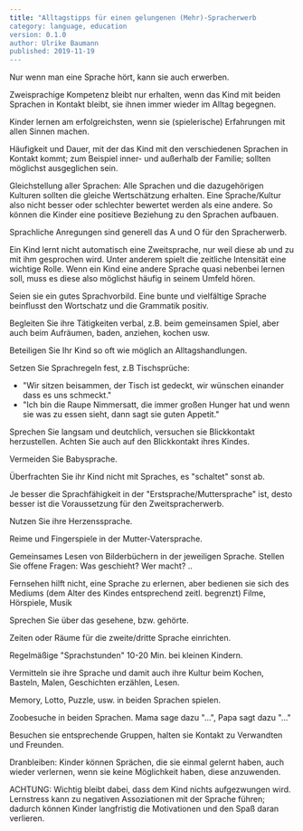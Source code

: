 ```yaml
---
title: "Alltagstipps für einen gelungenen (Mehr)-Spracherwerb
category: language, education
version: 0.1.0
author: Ulrike Baumann
published: 2019-11-19
---
```


Nur wenn man eine Sprache hört, kann sie auch erwerben.

Zweisprachige Kompetenz bleibt nur erhalten, wenn das Kind mit beiden
Sprachen in Kontakt bleibt, sie ihnen immer wieder im Alltag
begegnen.

Kinder lernen am erfolgreichsten, wenn sie (spielerische) Erfahrungen
mit allen Sinnen machen.

Häufigkeit und Dauer, mit der das Kind mit den verschiedenen Sprachen
in Kontakt kommt; zum Beispiel inner- und außerhalb der Familie;
sollten möglichst ausgeglichen sein.

Gleichstellung aller Sprachen: Alle Sprachen und die dazugehörigen
Kulturen sollten die gleiche Wertschätzung erhalten. Eine
Sprache/Kultur also nicht besser oder schlechter bewertet werden als
eine andere. So können die Kinder eine positieve Beziehung zu den
Sprachen aufbauen.

Sprachliche Anregungen sind generell das A und O für den
Spracherwerb.

Ein Kind lernt nicht automatisch eine Zweitsprache, nur weil diese ab
und zu mit ihm gesprochen wird. Unter anderem spielt die zeitliche
Intensität eine wichtige Rolle. Wenn ein Kind eine andere Sprache
quasi nebenbei lernen soll, muss es diese also möglichst häufig in
seinem Umfeld hören.

Seien sie ein gutes Sprachvorbild. Eine bunte und vielfältige Sprache
beinflusst den Wortschatz und die Grammatik positiv.

Begleiten Sie ihre Tätigkeiten verbal, z.B. beim gemeinsamen Spiel,
aber auch beim Aufräumen, baden, anziehen, kochen usw.

Beteiligen Sie Ihr Kind so oft wie möglich an Alltagshandlungen.

Setzen Sie Sprachregeln fest, z.B Tischsprüche:

- "Wir sitzen beisammen, der Tisch ist gedeckt, wir wünschen einander
  dass es uns schmeckt."
- "Ich bin die Raupe Nimmersatt, die immer großen Hunger hat und wenn
  sie was zu essen sieht, dann sagt sie guten Appetit."

Sprechen Sie langsam und deutchlich, versuchen sie Blickkontakt
herzustellen. Achten Sie auch auf den Blickkontakt ihres Kindes.

Vermeiden Sie Babysprache.

Überfrachten Sie ihr Kind nicht mit Spraches, es "schaltet" sonst ab.

Je besser die Sprachfähigkeit in der "Erstsprache/Muttersprache" ist,
desto besser ist die Voraussetzung für den Zweitspracherwerb.

Nutzen Sie ihre Herzenssprache.

Reime und Fingerspiele in der Mutter-Vatersprache.

Gemeinsames Lesen von Bilderbüchern in der jeweiligen Sprache.
Stellen Sie offene Fragen: Was geschieht? Wer macht? ..

Fernsehen hilft nicht, eine Sprache zu erlernen, aber bedienen sie
sich des Mediums (dem Alter des Kindes entsprechend zeitl. begrenzt)
Filme, Hörspiele, Musik

Sprechen Sie über das gesehene, bzw. gehörte.

Zeiten oder Räume für die zweite/dritte Sprache einrichten.

Regelmäßige "Sprachstunden" 10-20 Min. bei kleinen Kindern.

Vermitteln sie ihre Sprache und damit auch ihre Kultur beim Kochen,
Basteln, Malen, Geschichten erzählen, Lesen.

Memory, Lotto, Puzzle, usw. in beiden Sprachen spielen.

Zoobesuche in beiden Sprachen. Mama sage dazu "...", Papa sagt dazu 
"..."

Besuchen sie entsprechende Gruppen, halten sie Kontakt zu Verwandten
und Freunden.

Dranbleiben: Kinder können Sprächen, die sie einmal gelernt haben,
auch wieder verlernen, wenn sie keine Möglichkeit haben, diese
anzuwenden.

ACHTUNG: Wichtig bleibt dabei, dass dem Kind nichts aufgezwungen
wird. Lernstress kann zu negativen Assoziationen mit der Sprache
führen; dadurch können Kinder langfristig die Motivationen und den
Spaß daran verlieren.

